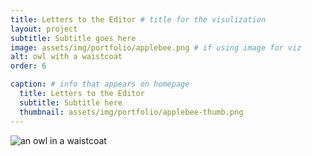 ```yaml
---
title: Letters to the Editor # title for the visulization
layout: project
subtitle: Subtitle goes here
image: assets/img/portfolio/applebee.png # if using image for viz
alt: owl with a waistcoat
order: 6

caption: # info that appears on homepage
  title: Letters to the Editor
  subtitle: Subtitle here
  thumbnail: assets/img/portfolio/applebee-thumb.png 
---
```


<img class="img-fluid d-block mx-auto" src="{{ site.baseurl }}/assets/img/portfolio/applebee.png" alt="an owl in a waistcoat">

<!--  
Insert your description for the project below.
--> 